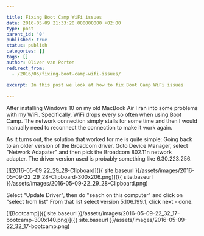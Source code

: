 ```yaml
---

title: Fixing Boot Camp WiFi issues
date: 2016-05-09 21:33:20.000000000 +02:00
type: post
parent_id: '0'
published: true
status: publish
categories: []
tags: []
author: Oliver van Porten
redirect_from:
  - /2016/05/fixing-boot-camp-wifi-issues/
   
excerpt: In this post we look at how to fix Boot Camp WiFi issues
   
---
```

After installing Windows 10 on my old MacBook Air I ran into some problems with my WiFi. Specifically, WiFi drops every so often when using Boot Camp. The network connection simply stalls for some time and then I would manually need to reconnect the connection to make it work again.

As it turns out, the solution that worked for me is quite simple: Going back to an older version of the Broadcom driver. Goto Device Manager, select "Network Adapater" and then pick the Broadcom 802.11n network adapter. The driver version used is probably something like 6.30.223.256.

[![2016-05-09 22_29_28-Clipboard]({{ site.baseurl }}/assets/images/2016-05-09-22_29_28-Clipboard-300x206.png)]({{ site.baseurl }}/assets/images/2016-05-09-22_29_28-Clipboard.png)

Select "Update Driver", then do "seach on this computer" and click on "select from list" From that list select version 5.106.199.1, click next - done.

[![Bootcamp]({{ site.baseurl }}/assets/images/2016-05-09-22_32_17-bootcamp-300x140.png)]({{ site.baseurl }}/assets/images/2016-05-09-22_32_17-bootcamp.png)